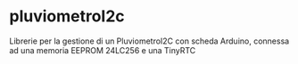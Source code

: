 pluviometroI2c
==============

Librerie per la gestione di un PluviometroI2C con scheda Arduino, connessa ad una memoria EEPROM 24LC256 e una TinyRTC
